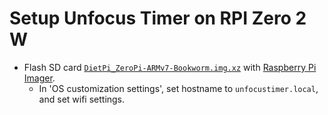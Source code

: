 # Setup Unfocus Timer on RPI Zero 2 W

  - Flash SD card [`DietPi_ZeroPi-ARMv7-Bookworm.img.xz`](https://dietpi.com/downloads/images/DietPi_RPi-ARMv7-Bullseye.7z) with [Raspberry Pi Imager](https://www.raspberrypi.com/software/).
    - In 'OS customization settings', set hostname to `unfocustimer.local`, and set wifi settings.
      
